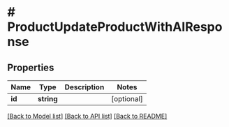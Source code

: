 # # ProductUpdateProductWithAIResponse


## Properties 


Name | Type | Description | Notes
------------ | ------------- | ------------- | -------------
**id**| **string** |   | [optional]


[[Back to Model list]](../../README.md#models) [[Back to API list]](../../README.md#endpoints) [[Back to README]](../../README.md)

